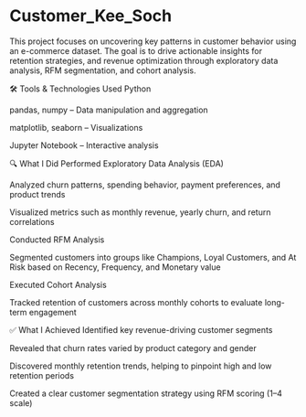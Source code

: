 # Customer_Kee_Soch

This project focuses on uncovering key patterns in customer behavior using an e-commerce dataset. The goal is to drive actionable insights for retention strategies, and revenue optimization through exploratory data analysis, RFM segmentation, and cohort analysis.

🛠 Tools & Technologies Used
Python

pandas, numpy – Data manipulation and aggregation

matplotlib, seaborn – Visualizations

Jupyter Notebook – Interactive analysis

🔍 What I Did
Performed Exploratory Data Analysis (EDA)

Analyzed churn patterns, spending behavior, payment preferences, and product trends

Visualized metrics such as monthly revenue, yearly churn, and return correlations

Conducted RFM Analysis

Segmented customers into groups like Champions, Loyal Customers, and At Risk based on Recency, Frequency, and Monetary value

Executed Cohort Analysis

Tracked retention of customers across monthly cohorts to evaluate long-term engagement

✅ What I Achieved
Identified key revenue-driving customer segments

Revealed that churn rates varied by product category and gender

Discovered monthly retention trends, helping to pinpoint high and low retention periods

Created a clear customer segmentation strategy using RFM scoring (1–4 scale)



